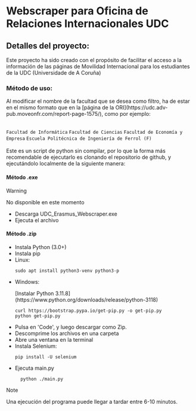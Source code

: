 <h1>Webscraper para Oficina de Relaciones Internacionales UDC</h1>

<h2>Detalles del proyecto:</h2>
Este proyecto ha sido creado con el propósito de facilitar el acceso a la información de las páginas de Movilidad Internacional para los estudiantes de la UDC (Universidade de A Coruña)

<h3>Método de uso:</h3>
Al modificar el nombre de la facultad que se desea como filtro, ha de estar en el mismo formato que en la [página de la ORI](https://udc.adv-pub.moveonfr.com/report-page-1575/), como por ejemplo:<br /><br />
  
  ```Facultad de Informática``` ```Facultad de Ciencias``` ```Facultad de Economía y Empresa``` ```Escuela Politécnica de Ingeniería de Ferrol (F)```
<br /><br />
Este es un script de python sin compilar, por lo que la forma más recomendable de ejecutarlo es clonando el repositorio de github, y ejecutándolo localmente de la siguiente manera:


<h4>Método .exe</h4>

>[!WARNING] 
>No disponible en este momento
<ul>
  <li>Descarga UDC_Erasmus_Webscraper.exe</li>
  <li>Ejecuta el archivo</li>
</ul>

<h4>Método .zip</h4>
<ul>
  <li>Instala Python (3.0+)
  <li>Instala pip</li>
  <li>Linux:
    
    sudo apt install python3-venv python3-p
  </li>
  <li>Windows: 
    <p>[Instalar Python 3.11.8](https://www.python.org/downloads/release/python-3118)</p>
  
    
    curl https://bootstrap.pypa.io/get-pip.py -o get-pip.py
    python get-pip.py
  </li>
  <li>Pulsa en 'Code', y luego descargar como Zip.</li>
  <li>Descomprime los archivos en una carpeta</li>
  <li>Abre una ventana en la terminal</li>
  <li>Instala Selenium: 
    
    pip install -U selenium
  </li>
  <li>Ejecuta main.py

      python ./main.py
  </li>
</ul>

>[!NOTE] 
>Una ejecución del programa puede llegar a tardar entre 6-10 minutos.
